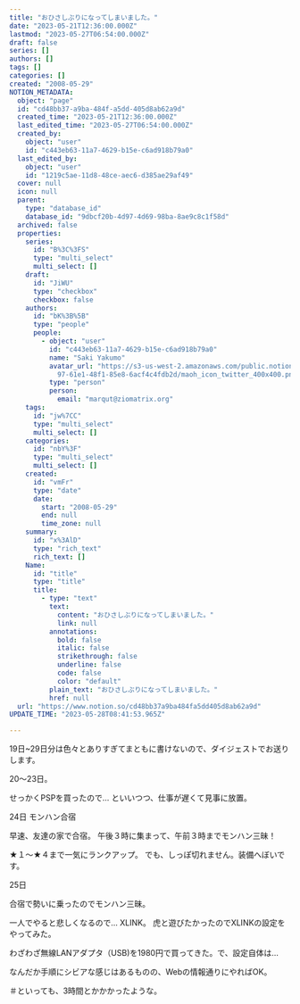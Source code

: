 ```yaml
---
title: "おひさしぶりになってしまいました。"
date: "2023-05-21T12:36:00.000Z"
lastmod: "2023-05-27T06:54:00.000Z"
draft: false
series: []
authors: []
tags: []
categories: []
created: "2008-05-29"
NOTION_METADATA:
  object: "page"
  id: "cd48bb37-a9ba-484f-a5dd-405d8ab62a9d"
  created_time: "2023-05-21T12:36:00.000Z"
  last_edited_time: "2023-05-27T06:54:00.000Z"
  created_by:
    object: "user"
    id: "c443eb63-11a7-4629-b15e-c6ad918b79a0"
  last_edited_by:
    object: "user"
    id: "1219c5ae-11d8-48ce-aec6-d385ae29af49"
  cover: null
  icon: null
  parent:
    type: "database_id"
    database_id: "9dbcf20b-4d97-4d69-98ba-8ae9c8c1f58d"
  archived: false
  properties:
    series:
      id: "B%3C%3FS"
      type: "multi_select"
      multi_select: []
    draft:
      id: "JiWU"
      type: "checkbox"
      checkbox: false
    authors:
      id: "bK%3B%5B"
      type: "people"
      people:
        - object: "user"
          id: "c443eb63-11a7-4629-b15e-c6ad918b79a0"
          name: "Saki Yakumo"
          avatar_url: "https://s3-us-west-2.amazonaws.com/public.notion-static.com/3ad1c4\
            97-61e1-48f1-85e8-6acf4c4fdb2d/maoh_icon_twitter_400x400.png"
          type: "person"
          person:
            email: "marqut@ziomatrix.org"
    tags:
      id: "jw%7CC"
      type: "multi_select"
      multi_select: []
    categories:
      id: "nbY%3F"
      type: "multi_select"
      multi_select: []
    created:
      id: "vmFr"
      type: "date"
      date:
        start: "2008-05-29"
        end: null
        time_zone: null
    summary:
      id: "x%3AlD"
      type: "rich_text"
      rich_text: []
    Name:
      id: "title"
      type: "title"
      title:
        - type: "text"
          text:
            content: "おひさしぶりになってしまいました。"
            link: null
          annotations:
            bold: false
            italic: false
            strikethrough: false
            underline: false
            code: false
            color: "default"
          plain_text: "おひさしぶりになってしまいました。"
          href: null
  url: "https://www.notion.so/cd48bb37a9ba484fa5dd405d8ab62a9d"
UPDATE_TIME: "2023-05-28T08:41:53.965Z"

---
```

<link rel="stylesheet" href="https://cdn.jsdelivr.net/npm/katex@0.16.2/dist/katex.min.css" integrity="sha384-bYdxxUwYipFNohQlHt0bjN/LCpueqWz13HufFEV1SUatKs1cm4L6fFgCi1jT643X" crossorigin="anonymous">


19日~29日分は色々とありすぎてまともに書けないので、ダイジェストでお送りします。


20～23日。


せっかくPSPを買ったので… といいつつ、仕事が遅くて見事に放置。


24日 モンハン合宿


早速、友達の家で合宿。 午後３時に集まって、午前３時までモンハン三昧！


★１～★４まで一気にランクアップ。 でも、しっぽ切れません。装備へぼいです。


25日


合宿で勢いに乗ったのでモンハン三昧。


一人でやると悲しくなるので… XLINK。 虎と遊びたかったのでXLINKの設定をやってみた。


わざわざ無線LANアダプタ（USB)を1980円で買ってきた。で、設定自体は…


なんだか手順にシビアな感じはあるものの、Webの情報通りにやればOK。


＃といっても、3時間とかかかったような。

